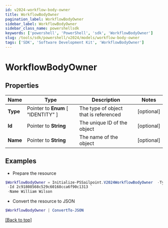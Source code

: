 ```yaml
---
id: v2024-workflow-body-owner
title: WorkflowBodyOwner
pagination_label: WorkflowBodyOwner
sidebar_label: WorkflowBodyOwner
sidebar_class_name: powershellsdk
keywords: ['powershell', 'PowerShell', 'sdk', 'WorkflowBodyOwner'] 
slug: /tools/sdk/powershell/v2024/models/workflow-body-owner
tags: ['SDK', 'Software Development Kit', 'WorkflowBodyOwner']
---
```



# WorkflowBodyOwner

## Properties

Name | Type | Description | Notes
------------ | ------------- | ------------- | -------------
**Type** |  Pointer to  **Enum** [  "IDENTITY" ] | The type of object that is referenced | [optional] 
**Id** |  Pointer to **String** | The unique ID of the object | [optional] 
**Name** |  Pointer to **String** | The name of the object | [optional] 

## Examples

- Prepare the resource
```powershell
$WorkflowBodyOwner = Initialize-PSSailpoint.V2024WorkflowBodyOwner  -Type IDENTITY `
 -Id 2c91808568c529c60168cca6f90c1313 `
 -Name William Wilson
```

- Convert the resource to JSON
```powershell
$WorkflowBodyOwner | ConvertTo-JSON
```


[[Back to top]](#) 

